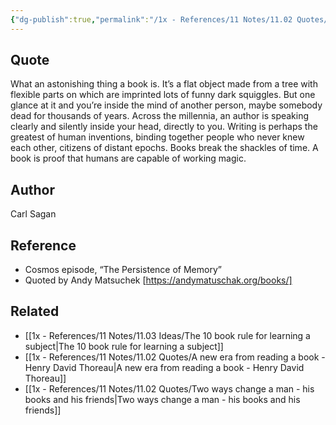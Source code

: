 ```yaml
---
{"dg-publish":true,"permalink":"/1x - References/11 Notes/11.02 Quotes/What an astonishing thing a book is. Writing is perhaps the greatest of human inventions binding together people who never knew each other. - Carl Sagan/","title":"What an astonishing thing a book is. Writing is perhaps the greatest of human inventions binding together people who never knew each other. - Carl Sagan","noteIcon":"","created":"2024-01-20T11:59:23.000+03:00","updated":"2024-02-15T09:07:15.307+03:00"}
---
```



## Quote
What an astonishing thing a book is. It’s a flat object made from a tree with flexible parts on which are imprinted lots of funny dark squiggles. But one glance at it and you’re inside the mind of another person, maybe somebody dead for thousands of years. Across the millennia, an author is speaking clearly and silently inside your head, directly to you. Writing is perhaps the greatest of human inventions, binding together people who never knew each other, citizens of distant epochs. Books break the shackles of time. A book is proof that humans are capable of working magic.

## Author
Carl Sagan

## Reference
- Cosmos episode, “The Persistence of Memory”
- Quoted by Andy Matsuchek [https://andymatuschak.org/books/]

## Related
- [[1x - References/11 Notes/11.03 Ideas/The 10 book rule for learning a subject\|The 10 book rule for learning a subject]]
- [[1x - References/11 Notes/11.02 Quotes/A new era from reading a book - Henry David Thoreau\|A new era from reading a book - Henry David Thoreau]]
- [[1x - References/11 Notes/11.02 Quotes/Two ways change a man - his books and his friends\|Two ways change a man - his books and his friends]]